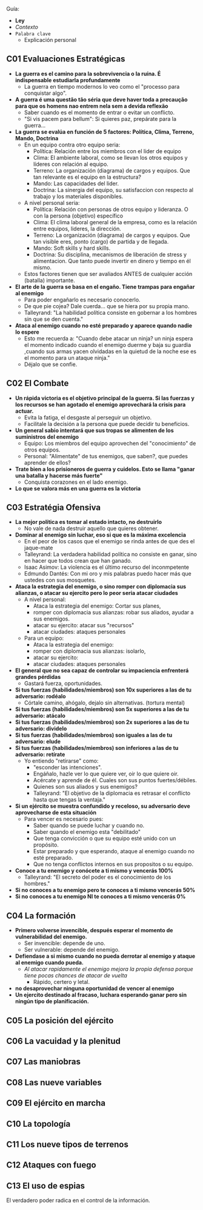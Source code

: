 Guía:
- **Ley**
- *Contexto*
- `Palabra clave`
  - Explicación personal

## C01 Evaluaciones Estratégicas

- **La guerra es el camino para la sobrevivencia o la ruína. É indispensable estudiarla profundamente**
  - La guerra en tiempo modernos lo veo como el "processo para conquistar algo". 
- **A guerra é uma questão tão séria que deve haver toda a precaução para que os homens nao entrem nela sem a devida reflexão**
  - Saber cuando es el momento de entrar o evitar un conflicto.
  - "Si vis pacem para bellum": Si quieres paz, prepárate para la guerra...
- **La guerra se evalúa en función de 5 factores: Política, Clima, Terreno, Mando, Doctrina**
  - En un equipo contra otro equipo seria:
    - Política: Relación entre los miembros con el lider de equipo
    - Clima: El ambiente laboral, como se llevan los otros equipos y líderes con relación al equipo. 
    - Terreno: La organización (diagrama) de cargos y equipos. Que tan relevante es el equipo en la estructura?
    - Mando: Las capacidades del lider.
    - Doctrina: La sinergia del equipo, su satisfaccion con respecto al trabajo y los materiales disponibles.
  - A nivel personal seria:
    - Política: Relación con personas de otros equipo y lideranza. O con la persona (objetivo) específico
    - Clima: El clima laboral general de la empresa, como es la relación entre equipos, lideres, la dirección. 
    - Terreno: La organización (diagrama) de cargos y equipos. Que tan visible eres, ponto (cargo) de partida y de llegada.
    - Mando: Soft skills y hard skills.
    - Doctrina: Su disciplina, mecanismos de liberación de stress y alimentacion. Que tanto puede invertir en dinero y tiempo en él mismo.
  - Estos factores tienen que ser avaliados ANTES de cualquier acción (batalla) importante. 
- **El arte de la guerra se basa en el engaño. Tiene trampas para engañar al enemigo**
  - Para poder engañarlo es necesario conocerlo.    
  - De que pie cojea? Dale cuerda... que se hiera por su propia mano.
  - Talleyrand: "La habilidad política consiste en gobernar a los hombres sin que se den cuenta."
- **Ataca al enemigo cuando no esté preparado y aparece quando nadie lo espere**
  - Esto me recuerda a: "Cuando debe atacar un ninja? un ninja espera el momento indicado cuando el enemigo duerme y baja su guardia ,cuando sus armas yacen olvidadas en la quietud de la noche ese es el momento para un ataque ninja."
  - Déjalo que se confie.
  
## C02 El Combate
- **Un rápida victoria es el objetivo principal de la guerra. Si las fuerzas y los recursos se han agotado el enemigo aprovechará la crisis para actuar.**
  - Evita la fatiga, el desgaste al perseguir un objetivo.
  - Facilitale la decisión a la persona que puede decidir tu beneficios.
- **Un general sabio intentará que sus tropas se alimenten de los suministros del enemigo**
  - Equipo: Los miembros del equipo aprovechen del "conocimiento" de otros equipos.
  - Personal: "Alimentate" de tus enemigos, que saben?, que puedes aprender de ellos? 
- **Trate bien a los prisioneros de guerra y cuidelos. Esto se llama "ganar una batalla y hacerse más fuerte"**
  - Conquista corazones en el lado enemigo.
- **Lo que se valora más en una guerra es la victoria**
  
## C03 Estratégia Ofensiva
- **La mejor política es tomar al estado intacto, no destruirlo**
  - No vale de nada destruir aquello que quieres obtener.   
- **Dominar al enemigo sin luchar, eso si que es la máxima excelencia**
  - En el peor de los casos que el enemigo se rinda antes de que des el jaque-mate
  - Talleyrand: La verdadera habilidad política no consiste en ganar, sino en hacer que todos crean que han ganado.
  - Isaac Asimov: La violencia es el último recurso del inconmpetente
  - Edmundo Dantés: Con mi oro y mis palabras puedo hacer más que ustedes con sus mosquetes.
- **Ataca la estrategia del enemigo, o sino romper con diplomacia sus alianzas, o atacar su ejercito pero lo peor seria atacar ciudades**
  - A nivel personal:
    - Ataca la estrategia del enemigo: Cortar sus planes, 
    - romper con diplomacia sus alianzas: robar sus aliados, ayudar a sus enemigos.
    - atacar su ejercito: atacar sus "recursos"
    - atacar ciudades: ataques personales
  - Para un equipo: 
    - Ataca la estrategia del enemigo:
    - romper con diplomacia sus alianzas: isolarlo, 
    - atacar su ejercito:
    - atacar ciudades: ataques personales
- **El general que no sea capaz de controlar su impaciencia enfrenterá grandes pérdidas**
  - Gastará fuerza, oportunidades.
- **Si tus fuerzas (habilidades/miembros) son 10x superiores a las de tu adversario: rodéalo**
  - Córtale camino, ahógalo, dejalo sin alternativas. (tortura mental)
- **Si tus fuerzas (habilidades/miembros) son 5x superiores a las de tu adversario: atácalo**
- **Si tus fuerzas (habilidades/miembros) son 2x superiores a las de tu adversario: dividelo**
- **Si tus fuerzas (habilidades/miembros) son iguales a las de tu adversario: elude**
- **Si tus fuerzas (habilidades/miembros) son inferiores a las de tu adversario: retírate**
  - Yo entiendo "retirarse" como:
    - "esconder las intenciones". 
    - Engáñalo, hazle ver lo que quiere ver, oir lo que quiere oir. 
    - Acércate y aprende de él. Cuales son sus puntos fuertes/débiles. 
    - Quienes son sus aliados y sus enemigos?
    - Talleyrand: "El objetivo de la diplomacia es retrasar el conflicto hasta que tengas la ventaja."
- **Si un ejército se muestra confundido y receloso, su adversario deve aprovecharse de esta situación**
  - Para vencer es necesario pues:
    - Saber quando se puede luchar y cuando no.
    - Saber quando el enemigo esta "debilitado"
    - Que tenga convicción o que su equipo esté unido con un propósito.
    - Estar preparado y que esperando, ataque al enemigo cuando no esté preparado.
    - Que no tenga conflictos internos en sus propositos o su equipo.
- **Conoce a tu enemigo y conócete a ti mismo y vencerás 100%**
  - Talleyrand: "El secreto del poder es el conocimiento de los hombres."
- **Si no conoces a tu enemigo pero te conoces a ti mismo vencerás 50%**
- **Si no conoces a tu enemigo NI te conoces a ti mismo vencerás 0%**

## C04 La formación
- **Primero volverse invencible, después esperar el momento de vulnerabilidad del enemigo.**
  - Ser invencible: depende de uno.
  - Ser vulnerable: depende del enemigo.
- **Defiendase a si mismo cuando no pueda derrotar al enemigo y ataque al enemigo cuando pueda.**
  - *Al atacar rapidamente el enemigo mejora la propia defensa porque tiene pocas chances de atacar de vuelta*
    - Rápido, certero y letal.
- **no desaprovechar ninguna oportunidad de vencer al enemigo**
- **Un ejercito destinado al fracaso, luchara esperando ganar pero sin ningún tipo de planificación.**

## C05 La posición del ejército
## C06 La vacuidad y la plenitud
## C07 Las maniobras
## C08 Las nueve variables
## C09 El ejército en marcha
## C10 La topología
## C11 Los nueve tipos de terrenos
## C12 Ataques con fuego
## C13 El uso de espias

El verdadero poder radica en el control de la información.
